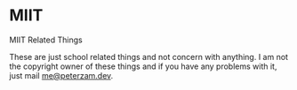 # MIIT
MIIT Related Things

These are just school related things and not concern with anything.
I am not the copyright owner of these things and if you have any problems with it, just mail me@peterzam.dev.
